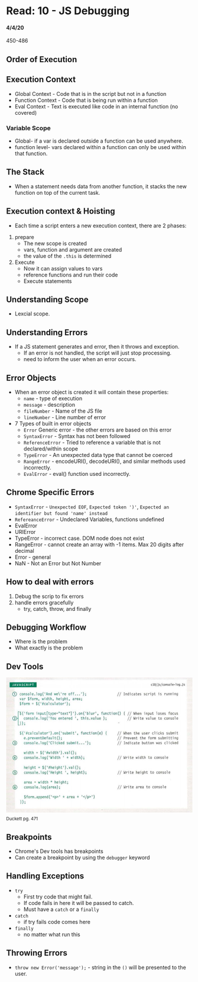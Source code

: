 # Read: 10 - JS Debugging
#### 4/4/20
450-486
## Order of Execution
## Execution Context
- Global Context - Code that is in the script but not in a function
- Function Context - Code that is being run within a function
- Eval Context - Text is executed like code in an internal function (no covered)
### Variable Scope
- Global- if a var is declared outside a function can be used anywhere. 
- function level- vars declared within a function can only be used within that function. 
## The Stack
- When a statement needs data from another function, it stacks the new function on top of the current task.
## Execution context & Hoisting
- Each time a script enters a new execution context, there are 2 phases:
1. prepare
    - The new scope is created
    - vars, function and argument are created
    - the value of the `.this` is determined
1. Execute
    - Now it can assign values to vars
    - reference functions and run their code
    - Execute statements
## Understanding Scope
- Lexcial scope.
## Understanding Errors
- If a JS statement generates and error, then it throws and exception.
    - If an error is not handled, the script will just stop processing.
    - need to inform the user when an error occurs.
## Error Objects
- When an error object is created it will contain these properties:
    - `name` - type of execution
    - `message` - description
    - `fileNumber` - Name of the JS file
    - `lineNumber` - Line number of error
- 7 Types of built in error objects
    - `Error` Generic error - the other errors are based on this error
    - `SyntaxError` - Syntax has not been followed
    - `ReferenceError` - Tried to reference a variable that is not declared/within scope
    - `TypeError` - An unexpected data type that cannot be coerced
    - `RangeError` - encodeURI(), decodeURI(), and similar methods used incorrectly.
    - `EvalError` - eval() function used incorrectly.
## Chrome Specific Errors
- `SyntaxError` - `Unexpected EOF`, `Expected token ')'`, `Expected an identifier but found 'name' instead`
- `RefereanceError` - Undeclared Variables, functions undefined
- EvalError
- URIError
- TypeError - incorrect case. DOM node does not exist
- RangeError - cannot create an array with -1 items. Max 20 digits after decimal
- Error - general
- NaN - Not an Error but Not Number
## How to deal with errors
1. Debug the scrip to fix errors
1. handle errors gracefully
    - try, catch, throw, and finally
## Debugging Workflow
- Where is the problem
- What exactly is the problem
## Dev Tools
![Logging Errors to the Console](ReadingImages/loggingerrors.png)<sub>Duckett pg. 471</sub>
## Breakpoints
- Chrome's Dev tools has breakpoints
- Can create a breakpoint by using the `debugger` keyword
## Handling Exceptions
- `try`
    - First try code that might fail.
    - If code fails in here it will be passed to catch.
    - Must have a `catch` or a `finally`
- `catch`
    - if try fails code comes here
- `finally`
    - no matter what run this
## Throwing Errors
- `throw new Error('message');` - string in the `()` will be presented to the user.